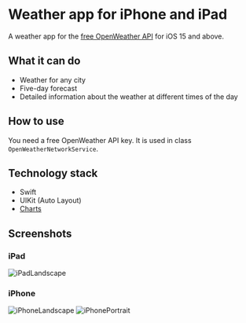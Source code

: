 # Weather app for iPhone and iPad

A weather app for the [free OpenWeather API](https://openweathermap.org/forecast5) for iOS 15 and above.

## What it can do
* Weather for any city
* Five-day forecast
* Detailed information about the weather at different times of the day

## How to use
You need a free OpenWeather API key. It is used in class ```OpenWeatherNetworkService```.

## Technology stack
* Swift
* UIKit (Auto Layout)
* [Charts](https://github.com/ChartsOrg/Charts)

## Screenshots

### iPad
![iPadLandscape](https://github.com/dvrassadin/Weather/assets/104829078/fa8368f0-2fa2-48d4-acb3-54b200233028)

### iPhone
![iPhoneLandscape](https://github.com/dvrassadin/Weather/assets/104829078/3c0b497e-ebc9-4e48-8f28-d75f55420f58)
![iPhonePortrait](https://github.com/dvrassadin/Weather/assets/104829078/00b009ee-957f-436b-8a6c-2113d68d5f3e)